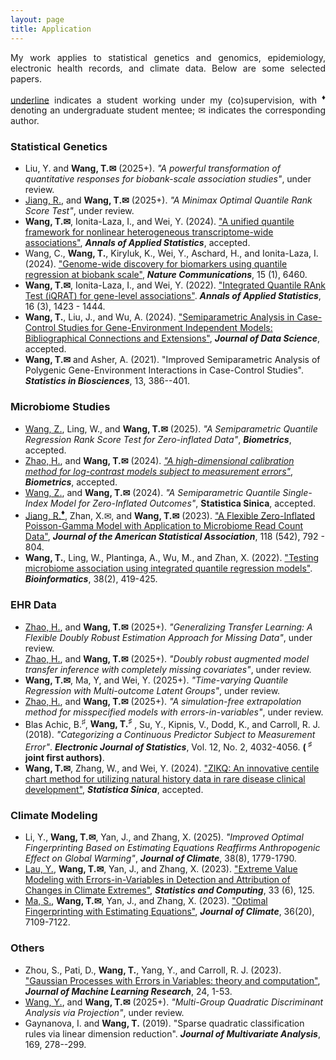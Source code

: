 ```yaml
---
layout: page
title: Application
---
```


<p align="justify">
My work applies to statistical genetics and genomics, epidemiology, electronic health records, and climate data.
Below are some selected papers.
</p> 

<p align="justify">
<ins>underline</ins> indicates a student working under my (co)supervision, with <sup><span>&#9830;</span></sup> denoting an undergraduate student mentee; <span>&#x2709;</span> indicates the corresponding author.
</p>

### Statistical Genetics
- Liu, Y. and **Wang, T.<span>&#x2709;</span>** (2025+). _"A powerful transformation of quantitative responses for biobank-scale association studies"_, under review.
- <ins>Jiang, R.</ins>, and **Wang, T.<span>&#x2709;</span>** (2025+). _"A Minimax Optimal Quantile Rank Score Test"_, under review.
- **Wang, T.<span>&#x2709;</span>**, Ionita-Laza, I., and Wei, Y. (2024). ["A unified quantile framework for nonlinear heterogeneous transcriptome-wide associations"](https://arxiv.org/abs/2207.12081), **_Annals of Applied Statistics_**, accepted.
- Wang, C., **Wang, T.**, Kiryluk, K., Wei, Y., Aschard, H., and Ionita-Laza, I. (2024). ["Genome-wide discovery for biomarkers using quantile regression at biobank scale"](https://www.nature.com/articles/s41467-024-50726-x), **_Nature Communications_**, 15 (1), 6460.
- **Wang, T.<span>&#x2709;</span>**, Ionita-Laza, I., and Wei, Y. (2022). ["Integrated Quantile RAnk Test (iQRAT) for gene-level associations"](https://projecteuclid.org/journals/annals-of-applied-statistics/volume-16/issue-3/Integrated-Quantile-RAnk-Test-iQRAT-for-gene-level-associations/10.1214/21-AOAS1548.short). **_Annals of Applied Statistics_**, 16 (3), 1423 - 1444. 
- **Wang, T.**, Liu, J., and Wu, A. (2024). ["Semiparametric Analysis in Case-Control Studies for Gene-Environment Independent Models: Bibliographical Connections and Extensions"](https://jds-online.org/journal/JDS/article/1391/info), **_Journal of Data Science_**, accepted.
- **Wang, T.<span>&#x2709;</span>** and Asher, A. (2021). "Improved Semiparametric Analysis of Polygenic Gene-Environment Interactions in Case-Control Studies". **_Statistics in Biosciences_**, 13, 386--401.

### Microbiome Studies
- <ins>Wang, Z.</ins>, Ling, W., and **Wang, T.<span>&#x2709;</span>** (2025). _"A Semiparametric Quantile Regression Rank Score Test for Zero-inflated Data"_, **_Biometrics_**, accepted.
- <ins>Zhao, H.</ins>, and **Wang, T.<span>&#x2709;</span>** (2024). _["A high-dimensional calibration method for log-contrast models subject to measurement errors"](https://academic.oup.com/biometrics/article/80/4/ujae153/7925418)_, **_Biometrics_**, accepted.
- <ins>Wang, Z.</ins>, and **Wang, T.<span>&#x2709;</span>** (2024). _"A Semiparametric Quantile Single-Index Model for Zero-Inflated Outcomes"_, **Statistica Sinica**, accepted.
- <ins>Jiang, R.**<sup><span>&#9830;</span></sup>**</ins>, Zhan, X.<span>&#x2709;</span>, and **Wang, T.<span>&#x2709;</span>** (2023). ["A Flexible Zero-Inflated Poisson-Gamma Model with Application to Microbiome Read Count Data"](https://www.tandfonline.com/doi/full/10.1080/01621459.2022.2151447), **_Journal of the American Statistical Association_**, 118 (542), 792 - 804. 
- **Wang, T.**, Ling, W., Plantinga, A., Wu, M., and Zhan, X. (2022). ["Testing microbiome association using integrated quantile regression models"](https://academic.oup.com/bioinformatics/advance-article-abstract/doi/10.1093/bioinformatics/btab668/6374494). **_Bioinformatics_**, 38(2), 419-425. 

### EHR Data
- <ins>Zhao, H.</ins>, and **Wang, T.<span>&#x2709;</span>** (2025+). _"Generalizing Transfer Learning: A Flexible Doubly Robust Estimation Approach for Missing Data"_, under review.
- <ins>Zhao, H.</ins>, and **Wang, T.<span>&#x2709;</span>** (2025+). _"Doubly robust augmented model transfer inference with completely missing covariates"_, under review.
- **Wang, T.<span>&#x2709;</span>**, Ma, Y, and Wei, Y. (2025+). _"Time-varying Quantile Regression with Multi-outcome Latent Groups"_, under review.
- <ins>Zhao, H.</ins>, and **Wang, T.<span>&#x2709;</span>** (2025+). _"A simulation-free extrapolation method for misspecified models with errors-in-variables"_, under review.
- Blas Achic, B.<sup><span>&#9839;</span></sup>, **Wang, T.<sup><span>&#9839;</span></sup>** , Su, Y., Kipnis, V., Dodd, K., and Carroll, R. J. (2018). _"Categorizing a Continuous Predictor Subject to Measurement Error"_. **_Electronic Journal of Statistics_**, Vol. 12, No. 2, 4032-4056. **( <sup><span>&#9839;</span></sup> joint first authors)**. 
- **Wang, T.<span>&#x2709;</span>**, Zhang, W., and Wei, Y. (2024). ["ZIKQ: An innovative centile chart method for utilizing natural history data in rare disease clinical development"](https://www3.stat.sinica.edu.tw/ss_newpaper/SS-2023-0107_na.pdf), **_Statistica Sinica_**, accepted.

### Climate Modeling
- Li, Y., **Wang, T.<span>&#x2709;</span>**, Yan, J., and Zhang, X. (2025). _"Improved Optimal Fingerprinting Based on Estimating Equations Reaffirms Anthropogenic Effect on Global Warming"_,  **_Journal of Climate_**, 38(8), 1779-1790.
- <ins>Lau, Y.</ins>, **Wang, T.<span>&#x2709;</span>**, Yan, J., and Zhang, X. (2023). ["Extreme Value Modeling with Errors-in-Variables in Detection and Attribution of Changes in Climate Extremes"](https://doi.org/10.1007/s11222-023-10290-8), **_Statistics and Computing_**, 33 (6), 125.
- <ins>Ma, S.</ins>, **Wang, T.<span>&#x2709;</span>**, Yan, J., and Zhang, X. (2023). ["Optimal Fingerprinting with Estimating Equations"](https://journals.ametsoc.org/configurable/content/journals$002fclim$002faop$002fJCLI-D-22-0681.1$002fJCLI-D-22-0681.1.xml?t:ac=journals%24002fclim%24002faop%24002fJCLI-D-22-0681.1%24002fJCLI-D-22-0681.1.xml), **_Journal of Climate_**, 36(20), 7109-7122.

### Others
- Zhou, S., Pati, D., **Wang, T.**, Yang, Y., and Carroll, R. J. (2023). ["Gaussian Processes with Errors in Variables: theory and computation"](https://jmlr.org/papers/volume24/21-1480/21-1480.pdf), **_Journal of Machine Learning Research_**, 24, 1-53.
- <ins>Wang, Y.</ins>, and **Wang, T.<span>&#x2709;</span>** (2025+). _"Multi-Group Quadratic Discriminant Analysis via Projection"_, under review.
- Gaynanova, I. and **Wang, T.** (2019). "Sparse quadratic classification rules via linear dimension reduction". **_Journal of Multivariate Analysis_**, 169, 278--299.





